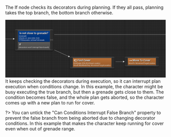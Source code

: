 
The If node checks its decorators during planning. If they all pass, planning takes the top branch, the bottom branch otherwise.

![If node](_media/if.png)
It keeps checking the decorators during execution, so it can interrupt plan execution when conditions change. In this example, the character might be busy executing the true branch, but then a grenade gets close to them.
The condition becomes false, and the whole plan gets aborted, so the character comes up with a new plan to run for cover.

?> You can untick the "Can Conditions Interrupt False Branch" property to prevent the false branch from being aborted due to changing decorator conditions. 
In this example that makes the character keep running for cover even when out of grenade range.